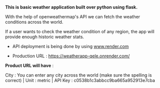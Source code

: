 **This is basic weather application built over python using flask.**

With the help of openweathermap's API we can fetch the weather conditions across the world.

If a user wants to check the weather condition of any region, the app will provide enough historic weather stats.

- API deployment is being done by using www.render.com 

- Production URL : https://weatherapp-qele.onrender.com/

**Product URL will have** :

City : You can enter any city across the world (make sure the spelling is correct) | Unit : metric | API Key : c0538b1c3abbcc9ba665a952913e7cba
